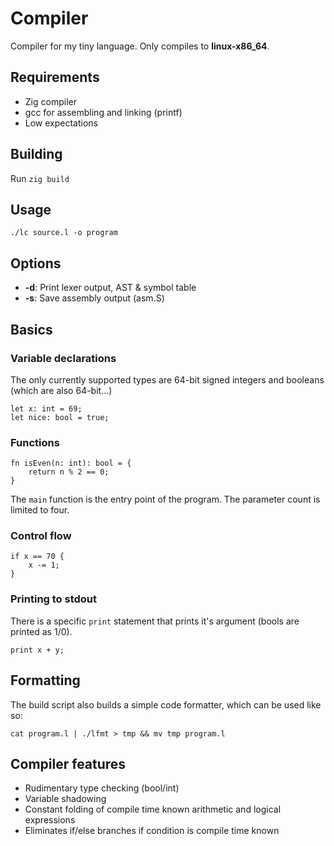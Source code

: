 
# Compiler
Compiler for my tiny language. Only compiles to **linux-x86_64**.

## Requirements
* Zig compiler
* gcc for assembling and linking (printf)
* Low expectations

## Building
Run `zig build`

## Usage
`./lc source.l -o program`

## Options
* **-d**: Print lexer output, AST & symbol table
* **-s**: Save assembly output (asm.S)

## Basics
### Variable declarations
The only currently supported types are 64-bit signed integers and booleans
(which are also 64-bit...)
```
let x: int = 69;
let nice: bool = true;
```

### Functions
```
fn isEven(n: int): bool = {
    return n % 2 == 0; 
}
```
The `main` function is the entry point of the program.
The parameter count is limited to four.

### Control flow
```
if x == 70 {
    x -= 1;
}
```

### Printing to stdout
There is a specific `print` statement that prints it's argument (bools are printed as 1/0).
```
print x + y;
```

## Formatting
The build script also builds a simple code formatter, which can be used like so:
```
cat program.l | ./lfmt > tmp && mv tmp program.l
```

## Compiler features
* Rudimentary type checking (bool/int)
* Variable shadowing
* Constant folding of compile time known arithmetic and logical expressions
* Eliminates if/else branches if condition is compile time known
